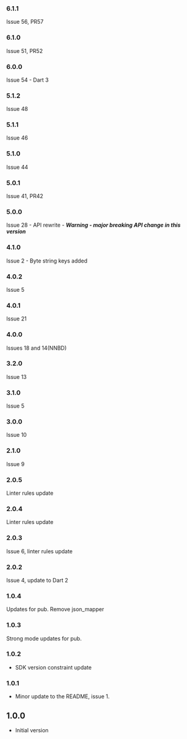 ### 6.1.1
Issue 56, PR57

### 6.1.0
Issue 51, PR52

### 6.0.0
Issue 54 - Dart 3

### 5.1.2
Issue 48

### 5.1.1
Issue 46

### 5.1.0
Issue 44

### 5.0.1
Issue 41, PR42

### 5.0.0
Issue 28 - API rewrite - 
***Warning - major breaking API change in this version***

### 4.1.0
Issue 2 - Byte string keys added

### 4.0.2
Issue 5

### 4.0.1
Issue 21

### 4.0.0
Issues 18 and 14(NNBD)

### 3.2.0
Issue 13

### 3.1.0
Issue 5

### 3.0.0
Issue 10

### 2.1.0
Issue 9

### 2.0.5
Linter rules update

### 2.0.4
Linter rules update

### 2.0.3
Issue 6, linter rules update

### 2.0.2

Issue 4, update to Dart 2

### 1.0.4
Updates for pub. Remove json_mapper

### 1.0.3
Strong mode updates for pub.

### 1.0.2

- SDK version constraint update

### 1.0.1

- Minor update to the README, issue 1.

## 1.0.0

- Initial version

